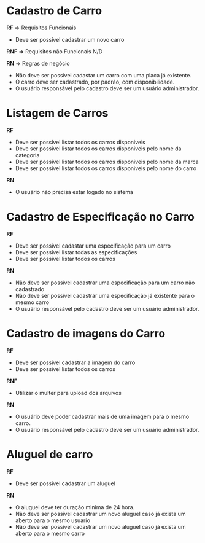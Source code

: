 # Cadastro de Carro

**RF** => Requisitos Funcionais
- Deve ser possível cadastrar um novo carro

**RNF** => Requisitos não Funcionais
  N/D

**RN** => Regras de negócio
- Não deve ser possível cadastar um carro com uma placa já existente.
- O carro deve ser cadastrado, por padrão, com disponibilidade.
- O usuário responsável pelo cadastro deve ser um usuário administrador.

# Listagem de Carros

**RF**
- Deve ser possível listar todos os carros disponiveis
- Deve ser possível listar todos os carros disponiveis pelo nome da categoria
- Deve ser possível listar todos os carros disponiveis pelo nome da marca
- Deve ser possível listar todos os carros disponiveis pelo nome do carro

**RN**
- O usuário não precisa estar logado no sistema

# Cadastro de Especificação no Carro

**RF**
- Deve ser possível cadastar uma especificação para um carro
- Deve ser possível listar todas as especificações 
- Deve ser possivel listar todos os carros



**RN**
- Não deve ser possível cadastrar uma especificação para um carro não cadastrado
- Não deve ser possível cadastrar uma especificação já existente para o mesmo carro
- O usuário responsável pelo cadastro deve ser um usuário administrador.

# Cadastro de imagens do Carro

**RF**
- Deve ser possivel cadastrar a imagem do carro
- Deve ser possivel listar todos os carros

**RNF**
- Utilizar o multer para upload dos arquivos

**RN**
- O usuário deve poder cadastrar mais de uma imagem para o mesmo carro.
- O usuário responsável pelo cadastro deve ser um usuário administrador.

# Aluguel de carro

**RF**
- Deve ser possível cadastrar um aluguel

**RN**
- O aluguel deve ter duração minima de 24 hora.
- Não deve ser possivel cadastrar um novo aluguel caso já exista um aberto para o mesmo usuario
- Não deve ser possivel cadastrar um novo aluguel caso já exista um aberto para o mesmo carro